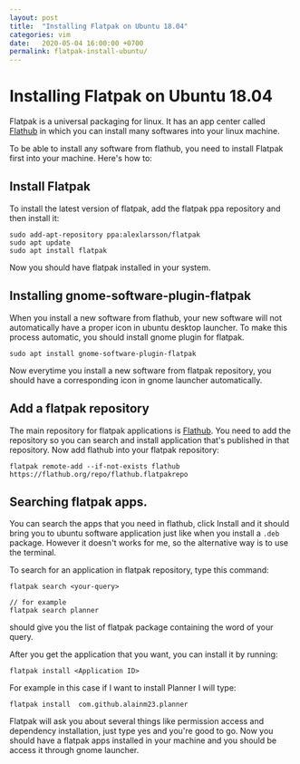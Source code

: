 ```yaml
---
layout: post
title:  "Installing Flatpak on Ubuntu 18.04"
categories: vim
date:   2020-05-04 16:00:00 +0700
permalink: flatpak-install-ubuntu/
---
```

# Installing Flatpak on Ubuntu 18.04

Flatpak is a universal packaging for linux. It has an app center called [Flathub](https://flathub.org/home) in which you can install many softwares into your linux machine.

To be able to install any software from flathub, you need to install Flatpak first into your machine. Here's how to:

## Install Flatpak

To install the latest version of flatpak, add the flatpak ppa repository and then install it:

```
sudo add-apt-repository ppa:alexlarsson/flatpak 
sudo apt update 
sudo apt install flatpak
```

Now you should have flatpak installed in your system.

## Installing gnome-software-plugin-flatpak

When you install a new software from flathub, your new software will not automatically have a proper icon in ubuntu desktop launcher. To make this process automatic, you should install gnome plugin for flatpak.

```
sudo apt install gnome-software-plugin-flatpak
```

Now everytime you install a new software from flatpak repository, you should have a corresponding icon in gnome launcher automatically.

## Add a flatpak repository
The main repository for flatpak applications is [Flathub](https://flathub.org/home). You need to add the repository so you can search and install application that's published in that repository. Now add flathub into your flatpak repository:

```
flatpak remote-add --if-not-exists flathub https://flathub.org/repo/flathub.flatpakrepo
```

## Searching flatpak apps.
You can search the apps that you need in flathub, click Install and it should bring you to ubuntu software application just like when you install a `.deb` package. However it doesn't works for me, so the alternative way is to use the terminal.

To search for an application in flatpak repository, type this command:

```
flatpak search <your-query>

// for example
flatpak search planner
```

should give you the list of flatpak package containing the word of your query.

After you get the application that you want, you can install it by running:

```
flatpak install <Application ID>
```

For example in this case if I want to install Planner I will type:

```
flatpak install  com.github.alainm23.planner
```

Flatpak will ask you about several things like permission access and dependency installation, just type yes and you're good to go. Now you should have a flatpak apps installed in your machine and you should be access it through gnome launcher.
